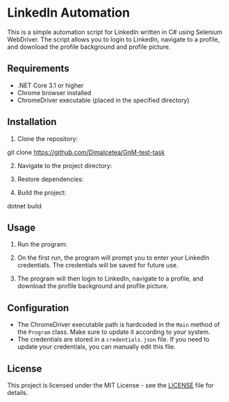# LinkedIn Automation

This is a simple automation script for LinkedIn written in C# using Selenium WebDriver. The script allows you to login to LinkedIn, navigate to a profile, and download the profile background and profile picture.

## Requirements

- .NET Core 3.1 or higher
- Chrome browser installed
- ChromeDriver executable (placed in the specified directory)

## Installation

1. Clone the repository:

git clone https://github.com/DimaIcetea/GnM-test-task

2. Navigate to the project directory:


3. Restore dependencies:


4. Build the project:

dotnet build

## Usage

1. Run the program:


2. On the first run, the program will prompt you to enter your LinkedIn credentials. The credentials will be saved for future use.

3. The program will then login to LinkedIn, navigate to a profile, and download the profile background and profile picture.

## Configuration

- The ChromeDriver executable path is hardcoded in the `Main` method of the `Program` class. Make sure to update it according to your system.
- The credentials are stored in a `credentials.json` file. If you need to update your credentials, you can manually edit this file.

## License

This project is licensed under the MIT License - see the [LICENSE](LICENSE) file for details.
